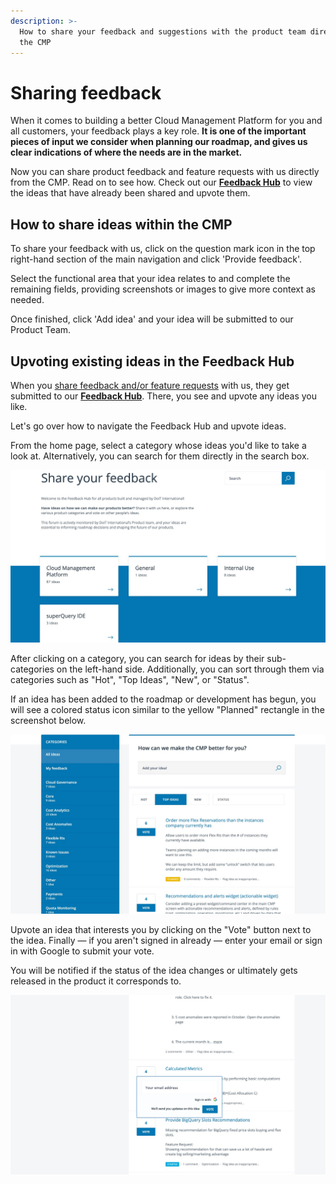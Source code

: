 ```yaml
---
description: >-
  How to share your feedback and suggestions with the product team directly from
  the CMP
---
```


# Sharing feedback

When it comes to building a better Cloud Management Platform for you and all customers, your feedback plays a key role. **It is one of the important pieces of input we consider when planning our roadmap, and gives us clear indications of where the needs are in the market.**

Now you can share product feedback and feature requests with us directly from the CMP. Read on to see how. Check out our [**Feedback Hub**](https://feedback.doit-intl.com) to view the ideas that have already been shared and upvote them.

## How to share ideas within the CMP

To share your feedback with us, click on the question mark icon in the top right-hand section of the main navigation and click 'Provide feedback'.&#x20;

Select the functional area that your idea relates to and complete the remaining fields, providing screenshots or images to give more context as needed.

Once finished, click 'Add idea' and your idea will be submitted to our Product Team.

## Upvoting existing ideas in the Feedback Hub

When you [share feedback and/or feature requests](sharing-feedback-and-feature-requests.md) with us, they get submitted to our [**Feedback Hub**](https://feedback.doit-intl.com). There, you see and upvote any ideas you like.

Let's go over how to navigate the Feedback Hub and upvote ideas.

From the home page, select a category whose ideas you'd like to take a look at. Alternatively, you can search for them directly in the search box.

![A screenshot of the Feedback Hub showing a list of categories](../.gitbook/assets/feedback-hub-categories.png)

After clicking on a category, you can search for ideas by their sub-categories on the left-hand side. Additionally, you can sort through them via categories such as "Hot", "Top Ideas", "New", or "Status".

If an idea has been added to the roadmap or development has begun, you will see a colored status icon similar to the yellow "Planned" rectangle in the screenshot below.

![A screenshot showing the location of the Status icon](../.gitbook/assets/feedback-hub-status-icon.png)

Upvote an idea that interests you by clicking on the "Vote" button next to the idea. Finally &mdash; if you aren't signed in already &mdash; enter your email or sign in with Google to submit your vote.

You will be notified if the status of the idea changes or ultimately gets released in the product it corresponds to.

![A screenshot showing the voting modal dialog](../.gitbook/assets/feedback-hub-voting-dialog.png)
